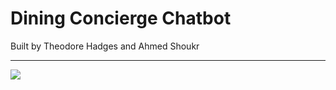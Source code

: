 # Dining Concierge Chatbot
Built by Theodore Hadges and Ahmed Shoukr

<hr>
<img src="https://github.com/ashoukr/chatbot/blob/main/media/img/architecture-diagram.png" />
